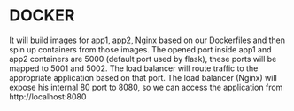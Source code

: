 # DOCKER

It will build images for app1, app2, Nginx based on our Dockerfiles and then spin up containers from those images.
The opened port inside app1 and app2 containers are 5000 (default port used by flask), these ports will be mapped to 5001 and 5002.
The load balancer will route traffic to the appropriate application based on that port.
The load balancer (Nginx) will expose his internal 80 port to 8080, so we can access the application from http://localhost:8080
